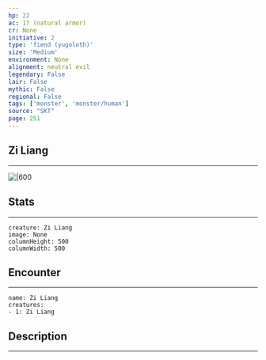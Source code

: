 ```yaml
---
hp: 22
ac: 17 (natural armor)
cr: None
initiative: 2
type: 'fiend (yugoloth)'    
size: 'Medium'
environment: None
alignment: neutral evil
legendary: False
lair: False
mythic: False
regional: False
tags: ['monster', 'monster/human']
source: "SKT"
page: 251
---
```


## Zi Liang
---

![|600](D:/Program%20Files/5e.tools/img/bestiary/SKT/Zi%20Liang.jpg)

## Stats
---

```statblock
creature: Zi Liang
image: None
columnHeight: 500
columnWidth: 500
```

## Encounter
---

```encounter-table
name: Zi Liang
creatures:
- 1: Zi Liang
```

## Description
---




